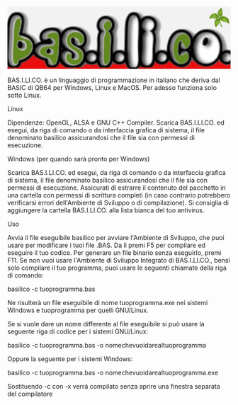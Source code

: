 ![githubstrip](basilico-orizzontale.png)

BAS.I.LI.CO. è un linguaggio di programmazione in italiano che deriva dal BASIC di QB64 per Windows, Linux e MacOS. Per adesso funziona solo sotto Linux.

Linux

Dipendenze: OpenGL, ALSA e GNU C++ Compiler. Scarica BAS.I.LI.CO. ed esegui, da riga di comando o da interfaccia grafica di sistema, il file denominato basilico assicurandosi che il file sia con permessi di esecuzione.

Windows (per quando sarà pronto per Windows)

Scarica BAS.I.LI.CO. ed esegui, da riga di comando o da interfaccia grafica di sistema, il file denominato basilico assicurandosi che il file sia con permessi di esecuzione. Assicurati di estrarre il contenuto del pacchetto in una cartella con permessi di scrittura completi (in caso contrario potrebbero verificarsi errori dell'Ambiente di Sviluppo o di compilazione). Si consiglia di aggiungere la cartella BAS.I.LI.CO. alla lista bianca del tuo antivirus.

Uso

Avvia il file eseguibile basilico per avviare l'Ambiente di Sviluppo, che puoi usare per modificare i tuoi file .BAS. Da lì premi F5 per compilare ed eseguire il tuo codice. Per generare un file binario senza eseguirlo, premi F11. Se non vuoi usare l'Ambiente di Sviluppo Integrato di BAS.I.LI.CO., bensì solo compilare il tuo programma, puoi usare le seguenti chiamate della riga di comando:

basilico -c tuoprogramma.bas

Ne risulterà un file eseguibile di nome tuoprogramma.exe nei sistemi Windows e tuoprogramma per quelli GNU/Linux.

Se si vuole dare un nome differente al file eseguibile si può usare la seguente riga di codice per i sistemi GNU/Linux:

basilico -c tuoprogramma.bas -o nomechevuoidarealtuoprogramma

Oppure la seguente per i sistemi Windows:

basilico -c tuoprogramma.bas -o nomechevuoidarealtuoprogramma.exe

Sostituendo -c con -x verrà compilato senza aprire una finestra separata del compilatore
